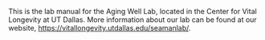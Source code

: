 This is the lab manual for the Aging Well Lab, located in the Center for Vital Longevity at UT Dallas. More information about our lab can be found at our website, https://vitallongevity.utdallas.edu/seamanlab/. 

